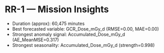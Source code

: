 # RR-1 — Mission Insights
- Duration (approx): 60,475 minutes
- Best forecasted variable: GCR_Dose_mGy_d (RMSE=0.00, MAE=0.00)
- Strongest anomaly signal: Accumulated_Dose_mGy_d (AE_MeanMSE=0.317)
- Strongest seasonality: Accumulated_Dose_mGy_d (strength=0.998)
